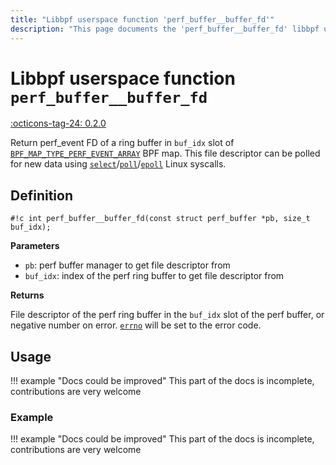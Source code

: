 ```yaml
---
title: "Libbpf userspace function 'perf_buffer__buffer_fd'"
description: "This page documents the 'perf_buffer__buffer_fd' libbpf userspace function, including its definition, usage, and examples."
---
```

# Libbpf userspace function `perf_buffer__buffer_fd`

<!-- [LIBBPF_TAG] -->
[:octicons-tag-24: 0.2.0](https://github.com/libbpf/libbpf/releases/tag/v0.2.0)
<!-- [/LIBBPF_TAG] -->

Return perf_event FD of a ring buffer in `buf_idx` slot of [`BPF_MAP_TYPE_PERF_EVENT_ARRAY`](../../../linux/map-type/BPF_MAP_TYPE_PERF_EVENT_ARRAY.md) BPF map. This file descriptor can be polled for new data using [`select`](https://man7.org/linux/man-pages/man2/select.2.html)/[`poll`](https://man7.org/linux/man-pages/man2/poll.2.html)/[`epoll`](https://man7.org/linux/man-pages/man7/epoll.7.html) Linux syscalls.

## Definition

`#!c int perf_buffer__buffer_fd(const struct perf_buffer *pb, size_t buf_idx);`

**Parameters**

- `pb`: perf buffer manager to get file descriptor from
- `buf_idx`: index of the perf ring buffer to get file descriptor from

**Returns**

File descriptor of the perf ring buffer in the `buf_idx` slot of the perf buffer, or negative number on error. [`errno`](https://man7.org/linux/man-pages/man3/errno.3.html) will be set to the error code.

## Usage

!!! example "Docs could be improved"
    This part of the docs is incomplete, contributions are very welcome

### Example

!!! example "Docs could be improved"
    This part of the docs is incomplete, contributions are very welcome
